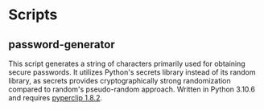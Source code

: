 # Scripts
## password-generator
This script generates a string of characters primarily used for obtaining secure passwords. 
It utilizes Python's secrets library instead of its random library, as secrets provides cryptographically strong randomization compared to random's pseudo-random approach.
Written in Python 3.10.6 and requires [pyperclip 1.8.2](https://pypi.org/project/pyperclip/).

